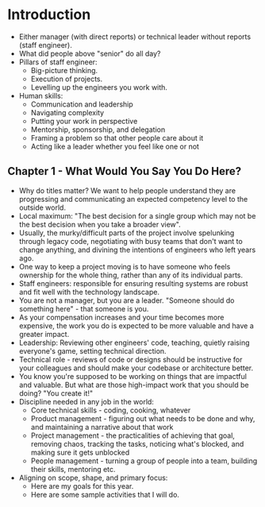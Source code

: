 # Introduction

- Either manager (with direct reports) or technical leader without reports (staff engineer).
- What did people above "senior" do all day?
- Pillars of staff engineer:
  - Big-picture thinking.
  - Execution of projects.
  - Levelling up the engineers you work with.
- Human skills:
  - Communication and leadership
  - Navigating complexity
  - Putting your work in perspective
  - Mentorship, sponsorship, and delegation
  - Framing a problem so that other people care about it
  - Acting like a leader whether you feel like one or not

## Chapter 1 - What Would You Say You Do Here?

- Why do titles matter? We want to help people understand they are progressing and communicating an expected competency level to the outside world.
- Local maximum: "The best decision for a single group which may not be the best decision when you take a broader view".
- Usually, the murky/difficult parts of the project involve spelunking through legacy code, negotiating with busy teams that don't want to change anything, and divining the intentions of engineers who left years ago.
- One way to keep a project moving is to have someone who feels ownership for the whole thing, rather than any of its individual parts.
- Staff engineers: responsible for ensuring resulting systems are robust and fit well with the technology landscape.
- You are not a manager, but you are a leader. "Someone should do something here" - that someone is you.
- As your compensation increases and your time becomes more expensive, the work you do is expected to be more valuable and have a greater impact.
- Leadership: Reviewing other engineers' code, teaching, quietly raising everyone's game, setting technical direction.
- Technical role - reviews of code or designs should be instructive for your colleagues and should make your codebase or architecture better.
- You know you're supposed to be working on things that are impactful and valuable. But what are those high-impact work that you should be doing? "You create it!"
- Discipline needed in any job in the world:
  - Core technical skills - coding, cooking, whatever
  - Product management - figuring out what needs to be done and why, and maintaining a narrative about that work
  - Project management - the practicalities of achieving that goal, removing chaos, tracking the tasks, noticing what's blocked, and making sure it gets unblocked
  - People management - turning a group of people into a team, building their skills, mentoring etc.
- Aligning on scope, shape, and primary focus:
  - Here are my goals for this year.
  - Here are some sample activities that I will do.

